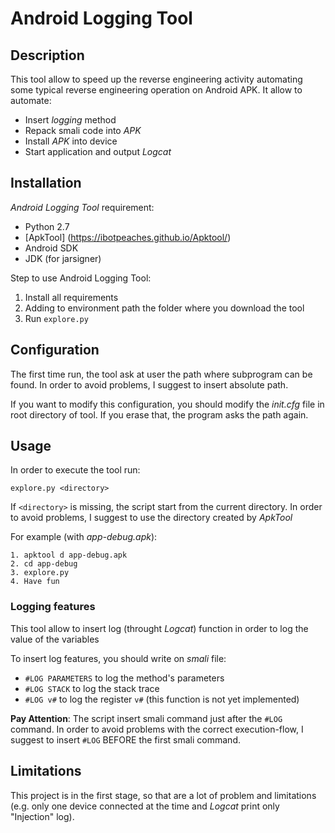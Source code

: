 # Android Logging Tool

## Description
This tool allow to speed up the reverse engineering activity automating some typical reverse engineering operation on Android APK.
It allow to automate:
- Insert *logging* method
- Repack smali code into *APK*
- Install *APK* into device
- Start application and output *Logcat*

## Installation
*Android Logging Tool* requirement:
- Python 2.7
- [ApkTool] (https://ibotpeaches.github.io/Apktool/)
- Android SDK
- JDK (for jarsigner)

Step to use Android Logging Tool:

1. Install all requirements
2. Adding to environment path the folder where you download the tool
3. Run `explore.py`

## Configuration
The first time run, the tool ask at user the path where subprogram can be found. In order to avoid problems, I suggest to insert absolute path.

If you want to modify this configuration, you should modify the *init.cfg* file in root directory of tool. If you erase that, the program asks the path again.

## Usage

In order to execute the tool run:

`explore.py <directory>`

If `<directory>` is missing, the script start from the current directory. In order to avoid problems, I suggest to use the directory created by *ApkTool*

For example (with *app-debug.apk*):
```
1. apktool d app-debug.apk
2. cd app-debug
3. explore.py
4. Have fun
```
### Logging features
This tool allow to insert log (throught *Logcat*) function in order to log the value of the variables

To insert log features, you should write on *smali* file:
- `#LOG PARAMETERS` to log the method's parameters
- `#LOG STACK` to log the stack trace
- `#LOG v#` to log the register `v#` (this function is not yet implemented)

**Pay Attention**: The script insert smali command just after the `#LOG` command. In order to avoid problems with the correct execution-flow, I suggest to insert `#LOG` BEFORE the first smali command.

## Limitations

This project is in the first stage, so that are a lot of problem and limitations (e.g. only one device connected at the time and *Logcat* print only "Injection" log).

